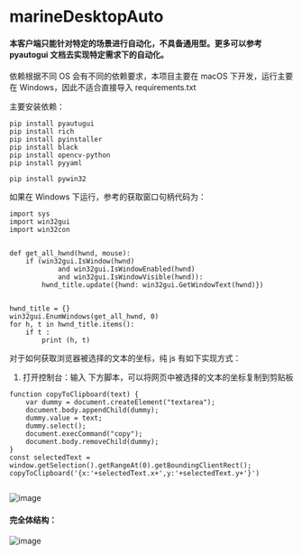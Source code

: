 # marineDesktopAuto

#### 本客户端只能针对特定的场景进行自动化，不具备通用型。更多可以参考 pyautogui 文档去实现特定需求下的自动化。

依赖根据不同 OS 会有不同的依赖要求，本项目主要在 macOS 下开发，运行主要在 Windows，因此不适合直接导入 requirements.txt

主要安装依赖：

```
pip install pyautugui
pip install rich
pip install pyinstaller
pip install black
pip install opencv-python
pip install pyyaml

pip install pywin32
```

如果在 Windows 下运行，参考的获取窗口句柄代码为：

```
import sys
import win32gui
import win32con


def get_all_hwnd(hwnd, mouse):
    if (win32gui.IsWindow(hwnd)
            and win32gui.IsWindowEnabled(hwnd)
            and win32gui.IsWindowVisible(hwnd)):
        hwnd_title.update({hwnd: win32gui.GetWindowText(hwnd)})


hwnd_title = {}
win32gui.EnumWindows(get_all_hwnd, 0)
for h, t in hwnd_title.items():
    if t :
        print (h, t)   
```

对于如何获取浏览器被选择的文本的坐标，纯 js 有如下实现方式：

1. 打开控制台：输入 下方脚本，可以将网页中被选择的文本的坐标复制到剪贴板

```
function copyToClipboard(text) {
    var dummy = document.createElement("textarea");
    document.body.appendChild(dummy);
    dummy.value = text;
    dummy.select();
    document.execCommand("copy");
    document.body.removeChild(dummy);
}
const selectedText = window.getSelection().getRangeAt(0).getBoundingClientRect();
copyToClipboard('{x:'+selectedText.x+',y:'+selectedText.y+'}')


```

![image](https://user-images.githubusercontent.com/5344741/180379395-e29236d6-2d5e-4736-9cbd-2627c739664b.png)



#### 完全体结构：
![image](https://user-images.githubusercontent.com/5344741/180478023-0412d248-bac0-4ba9-96ac-085cde36c8c2.png)

